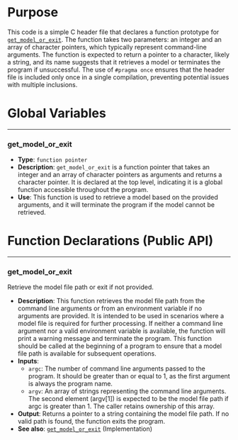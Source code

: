 # Purpose
This code is a simple C header file that declares a function prototype for [`get_model_or_exit`](#get_model_or_exit). The function takes two parameters: an integer and an array of character pointers, which typically represent command-line arguments. The function is expected to return a pointer to a character, likely a string, and its name suggests that it retrieves a model or terminates the program if unsuccessful. The use of `#pragma once` ensures that the header file is included only once in a single compilation, preventing potential issues with multiple inclusions.
# Global Variables

---
### get\_model\_or\_exit
- **Type**: `function pointer`
- **Description**: `get_model_or_exit` is a function pointer that takes an integer and an array of character pointers as arguments and returns a character pointer. It is declared at the top level, indicating it is a global function accessible throughout the program.
- **Use**: This function is used to retrieve a model based on the provided arguments, and it will terminate the program if the model cannot be retrieved.


# Function Declarations (Public API)

---
### get\_model\_or\_exit<!-- {{#callable_declaration:get_model_or_exit}} -->
Retrieve the model file path or exit if not provided.
- **Description**: This function retrieves the model file path from the command line arguments or from an environment variable if no arguments are provided. It is intended to be used in scenarios where a model file is required for further processing. If neither a command line argument nor a valid environment variable is available, the function will print a warning message and terminate the program. This function should be called at the beginning of a program to ensure that a model file path is available for subsequent operations.
- **Inputs**:
    - `argc`: The number of command line arguments passed to the program. It should be greater than or equal to 1, as the first argument is always the program name.
    - `argv`: An array of strings representing the command line arguments. The second element (argv[1]) is expected to be the model file path if argc is greater than 1. The caller retains ownership of this array.
- **Output**: Returns a pointer to a string containing the model file path. If no valid path is found, the function exits the program.
- **See also**: [`get_model_or_exit`](get-model.cpp.driver.md#get_model_or_exit)  (Implementation)


